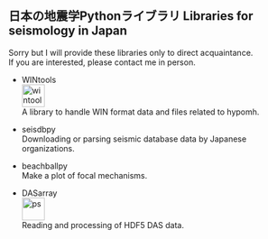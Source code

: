 <!--
**is-enaga/is-enaga** is a ✨ _special_ ✨ repository because its `README.md` (this file) appears on your GitHub profile.

Here are some ideas to get you started:

- 🔭 I’m currently working on ...
- 🌱 I’m currently learning ...
- 👯 I’m looking to collaborate on ...
- 🤔 I’m looking for help with ...
- 💬 Ask me about ...
- 📫 How to reach me: ...
- 😄 Pronouns: ...
- ⚡ Fun fact: ...
-->

## 日本の地震学Pythonライブラリ Libraries for seismology in Japan
Sorry but I will provide these libraries only to direct acquaintance.  
If you are interested, please contact me in person.

- WINtools  
  <img width="40" alt="wintools" src="https://github.com/user-attachments/assets/0fbb789a-ff8b-4fe9-97ab-676dac093ede">  
  A library to handle WIN format data and files related to hypomh.
  
- seisdbpy  
  Downloading or parsing seismic database data by Japanese organizations.

- beachballpy  
  Make a plot of focal mechanisms.
  
- DASarray  
  <img width="40" alt="ps" src="https://github.com/user-attachments/assets/e8d3732c-5aeb-4cf8-ace7-fbfbe14fac45">  
  Reading and processing of HDF5 DAS data.

